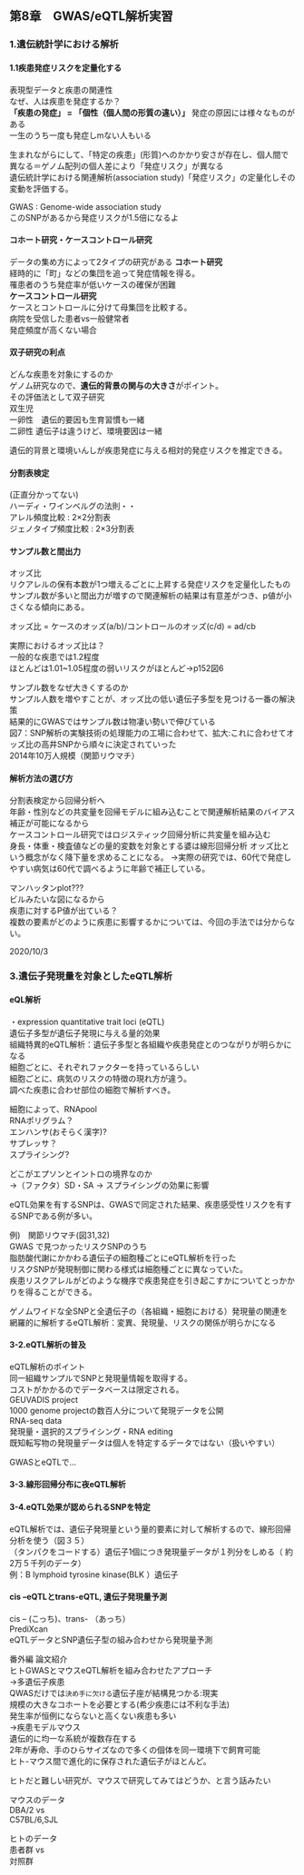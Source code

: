 ## 第8章　GWAS/eQTL解析実習
### 1.遺伝統計学における解析
#### 1.1疾患発症リスクを定量化する
表現型データと疾患の関連性  
なぜ、人は疾患を発症するか？  
**「疾患の発症」 = 「個性（個人間の形質の違い）」**
発症の原因には様々なものがある  
一生のうち一度も発症しmない人もいる  
  
生まれながらにして、「特定の疾患」(形質)へのかかり安さが存在し、個人間で異なる＝ゲノム配列の個人差により「発症リスク」が異なる  
遺伝統計学における関連解析(association study)「発症リスク」の定量化しその変動を評価する。
  
GWAS : Genome-wide association study  
このSNPがあるから発症リスクが1.5倍になるよ  
  
#### コホート研究・ケースコントロール研究
データの集め方によって2タイプの研究がある
**コホート研究**  
経時的に「町」などの集団を追って発症情報を得る。  
罹患者のうち発症率が低いケースの確保が困難  
**ケースコントロール研究**  
ケースとコントロールに分けて母集団を比較する。  
病院を受信した患者vs一般健常者  
発症頻度が高くない場合  
  
#### 双子研究の利点
どんな疾患を対象にするのか  
ゲノム研究なので、**遺伝的背景の関与の大きさ**がポイント。  
その評価法として双子研究  
双生児  
一卵性　遺伝的要因も生育習慣も一緒  
二卵性  遺伝子は違うけど、環境要因は一緒  
  
遺伝的背景と環境いんしが疾患発症に与える相対的発症リスクを推定できる。  
  
#### 分割表検定
(正直分かってない)  
ハーディ・ワインベルグの法則・・  
アレル頻度比較 : 2×2分割表  
ジェノタイプ頻度比較 : 2×3分割表  
  
#### サンプル数と間出力
オッズ比  
リクアレルの保有本数が1つ増えるごとに上昇する発症リスクを定量化したもの  
サンプル数が多いと間出力が増すので関連解析の結果は有意差がつき、p値が小さくなる傾向にある。  
  
オッズ比 = ケースのオッズ(a/b)/コントロールのオッズ(c/d) = ad/cb  
  
実際におけるオッズ比は？  
一般的な疾患では1.2程度  
ほとんどは1.01~1.05程度の弱いリスクがほとんど→p152図6  
  
サンプル数をなぜ大きくするのか  
サンプル人数を増やすことが、オッズ比の低い遺伝子多型を見つける一番の解決策  
結果的にGWASではサンプル数は物凄い勢いで伸びている  
図7：SNP解析の実験技術の処理能力の工場に合わせて、拡大:これに合わせてオッズ比の高井SNPから順々に決定されていった  
2014年10万人規模（関節リウマチ）  
  
#### 解析方法の選び方
分割表検定から回帰分析へ  
年齢・性別などの共変量を回帰モデルに組み込むことで関連解析結果のバイアス補正が可能になるから  
ケースコントロール研究ではロジスティック回帰分析に共変量を組み込む  
 身長・体重・検査値などの量的変数を対象とする婆は線形回帰分析
 オッズ比という概念がなく降下量を求めることになる。
→実際の研究では、60代で発症しやすい病気は60代で調べるように年齢で補正している。


マンハッタンplot???  
ビルみたいな図になるから  
疾患に対するP値が出ている？  
複数の要素がどのように疾患に影響するかについては、今回の手法では分からない。  
  
2020/10/3  
### 3.遺伝子発現量を対象としたeQTL解析
#### eQL解析
・expression quantitative trait loci (eQTL)  
遺伝子多型が遺伝子発現に与える量的効果  
組織特異的eQTL解析：遺伝子多型と各組織や疾患発症とのつながりが明らかになる  
細胞ごとに、それぞれファクターを持っているらしい  
細胞ごとに、病気のリスクの特徴の現れ方が違う。  
調べた疾患に合わせ部位の細胞で解析すべき。  
  
細胞によって、RNApool  
RNAポリグラム？  
エンハンサ(おそらく漢字)?  
サプレッサ？  
スプライシング?  
  
どこがエプソンとイントロの境界なのか  
→（ファクタ）SD・SA → スプライシングの効果に影響  
  
eQTL効果を有するSNPは、GWASで同定された結果、疾患感受性リスクを有するSNPである例が多い。
  
例)　関節リウマチ(図31,32)  
GWAS で見つかったリスクSNPのうち  
脂肪酸代謝にかかわる遺伝子の細胞種ごとにeQTL解析を行った  
リスクSNPが発現制御に関わる様式は細胞種ごとに異なっていた。  
疾患リスクアレルがどのような機序で疾患発症を引き起こすかについてとっかかりを得ることができる。  
  
ゲノムワイドな全SNPと全遺伝子の（各組織・細胞における）発現量の関連を網羅的に解析するeQTL解析：変異、発現量、リスクの関係が明らかになる  

#### 3-2.eQTL解析の普及
eQTL解析のポイント  
同一組織サンプルでSNPと発現量情報を取得する。  
コストがかかるのでデータベースは限定される。  
GEUVADIS project  
1000 genome projectの数百人分について発現データを公開  
RNA-seq data  
発現量・選択的スプライシング・RNA editing  
既知転写物の発現量データは個人を特定するデータではない（扱いやすい）  

GWASとeQTLで…  
  
#### 3-3.線形回帰分布に夜eQTL解析
#### 3-4.eQTL効果が認められるSNPを特定
eQTL解析では、遺伝子発現量という量的要素に対して解析するので、線形回帰分析を使う（図３５）  
（タンパクをコードする）遺伝子1個につき発現量データが１列分をしめる（ 約2万５千列のデータ）  
例：B lymphoid tyrosine kinase(BLK ）遺伝子
  
#### cis –eQTLとtrans-eQTL, 遺伝子発現量予測
cis – (こっち)、trans- （あっち）  
PrediXcan  
eQTLデータとSNP遺伝子型の組み合わせから発現量予測  
  
番外編 論文紹介  
ヒトGWASとマウスeQTL解析を組み合わせたアプローチ  
→多遺伝子疾患  
QWASだけでは`決め手に欠ける`遺伝子座が結構見つかる:現実  
規模の大きなコホートを必要とする(希少疾患には不利な手法)  
発生率が恒例にならないと高くない疾患も多い  
→疾患モデルマウス  
遺伝的に均一な系統が複数存在する  
2年が寿命、手のひらサイズなので多くの個体を同一環境下で飼育可能  
ヒト-マウス間で進化的に保存された遺伝子がほとんど。  
  
ヒトだと難しい研究が、マウスで研究してみてはどうか、と言う話みたい  
  
マウスのデータ  
DBA/2 vs  
C57BL/6,SJL  
  
ヒトのデータ  
患者群 vs  
対照群  